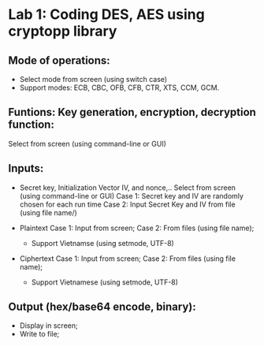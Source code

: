 # Lab 1: Coding DES, AES using cryptopp library
## Mode of operations:
  - Select mode from screen (using switch case)
  - Support modes:  ECB, CBC, OFB, CFB, CTR, XTS, CCM, GCM.

## Funtions: Key generation, encryption, decryption function:
   Select from screen (using command-line or GUI)

## Inputs:
  - Secret key,  Initialization Vector IV, and nonce,..
  Select from screen (using command-line or GUI)
  Case 1: Secret key and IV are randomly chosen for each run time
  Case 2: Input Secret Key and IV from file (using file name/)

- Plaintext
    Case 1: Input from screen;
    Case 2: From files (using file name);
    - Support Vietnamse (using setmode, UTF-8)
- Ciphertext
    Case 1: Input from screen;
    Case 2: From files (using file name);
    - Support Vietnamese (using setmode, UTF-8)

## Output (hex/base64 encode, binary):
   - Display in screen;
   - Write to file;
 
